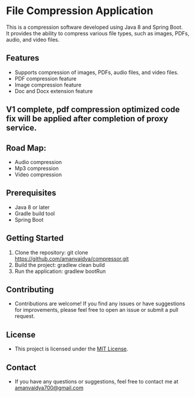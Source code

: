 # File Compression Application
This is a compression software developed using Java 8 and Spring Boot.<br>
It provides the ability to compress various file types, such as images, PDFs, audio, and video files.

## Features
- Supports compression of images, PDFs, audio files, and video files.<br>
- PDF compression feature
- Image compression feature
- Doc and Docx extension feature
  
## V1 complete, pdf compression optimized code fix will be applied after completion of proxy service.

## Road Map:
- Audio compression
- Mp3 compression
- Video compression

## Prerequisites<br>
- Java 8 or later<br>
- Gradle build tool<br>
- Spring Boot

## Getting Started
1. Clone the repository: git clone https://github.com/amanvaidya/compressor.git
2. Build the project: gradlew clean build
3. Run the application: gradlew bootRun

## Contributing
- Contributions are welcome! If you find any issues or have suggestions for improvements, please feel free to open an issue or submit a pull request.

## License
- This project is licensed under the <a href="https://github.com/amanvaidya/compressor/blob/main/License">MIT License</a>.

## Contact
- If you have any questions or suggestions, feel free to contact me at amanvaidya700@gmail.com

